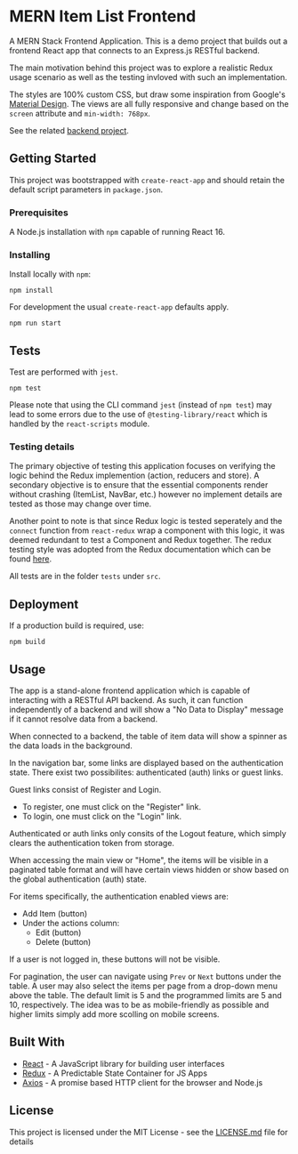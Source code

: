 # MERN Item List Frontend

A MERN Stack Frontend Application. This is a demo project that builds out a frontend React app that connects to an Express.js RESTful backend.

The main motivation behind this project was to explore a realistic Redux usage scenario as well as the testing invloved with such an implementation.

The styles are 100% custom CSS, but draw some inspiration from Google's [Material Design](https://material.io/design/). The views are all fully responsive and change based on the `screen` attribute and `min-width: 768px`.

See the related [backend project](https://github.com/sbhaseen/mern-item-list-backend).

## Getting Started

This project was bootstrapped with `create-react-app` and should retain the default script parameters in `package.json`.

### Prerequisites

A Node.js installation with `npm` capable of running React 16.

### Installing

Install locally with `npm`:

```
npm install
```

For development the usual `create-react-app` defaults apply.

```
npm run start
```

## Tests

Test are performed with `jest`.

```
npm test
```

Please note that using the CLI command `jest` (instead of `npm test`) may lead to some errors due to the use of `@testing-library/react` which is handled by the `react-scripts` module.

### Testing details

The primary objective of testing this application focuses on verifying the logic behind the Redux implemention (action, reducers and store). A secondary objective is to ensure that the essential components render without crashing (ItemList, NavBar, etc.) however no implement details are tested as those may change over time.

Another point to note is that since Redux logic is tested seperately and the `connect` function from `react-redux` wrap a component with this logic, it was deemed redundant to test a Component and Redux together. The redux testing style was adopted from the Redux documentation which can be found [here](https://redux.js.org/recipes/writing-tests/).

All tests are in the folder `tests` under `src`.

## Deployment

If a production build is required, use:

```
npm build
```

## Usage

The app is a stand-alone frontend application which is capable of interacting with a RESTful API backend. As such, it can function independently of a backend and will show a "No Data to Display" message if it cannot resolve data from a backend.

When connected to a backend, the table of item data will show a spinner as the data loads in the background.

In the navigation bar, some links are displayed based on the authentication state. There exist two possibilites: authenticated (auth) links or guest links.

Guest links consist of Register and Login.

- To register, one must click on the "Register" link.
- To login, one must click on the "Login" link.

Authenticated or auth links only consits of the Logout feature, which simply clears the authentication token from storage.

When accessing the main view or "Home", the items will be visible in a paginated table format and will have certain views hidden or show based on the global authentication (auth) state.

For items specifically, the authentication enabled views are:

- Add Item (button)
- Under the actions column:
  - Edit (button)
  - Delete (button)

If a user is not logged in, these buttons will not be visible.

For pagination, the user can navigate using `Prev` or `Next` buttons under the table. A user may also select the items per page from a drop-down menu above the table. The default limit is 5 and the programmed limits are 5 and 10, respectively. The idea was to be as mobile-friendly as possible and higher limits simply add more scolling on mobile screens.

## Built With

- [React](https://reactjs.org/) - A JavaScript library for building user interfaces
- [Redux](https://redux.js.org/) - A Predictable State Container for JS Apps
- [Axios](https://github.com/axios/axios) - A promise based HTTP client for the browser and Node.js

## License

This project is licensed under the MIT License - see the [LICENSE.md](LICENSE.md) file for details
